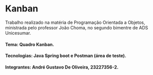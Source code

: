 # Kanban
Trabalho realizado na matéria de Programação Orientada a Objetos, ministrada pelo professor João Choma, no segundo bimentre de ADS Unicesumar.

#### Tema: Quadro Kanban. 
#### Tecnologias: Java Spring boot e Postman (área de teste). 
#### Integrantes: André Gustavo De Oliveira, 23227356-2.
